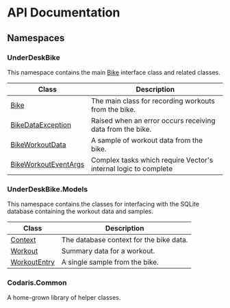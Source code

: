 # API Documentation

## Namespaces

### UnderDeskBike

This namespace contains the main [Bike](xref:UnderDeskBike.Bike) interface class and related classes.

| Class                                                             | Description                   |
|-------------------------------------------------------------------|-------------------------------|
| [Bike](xref:UnderDeskBike.Bike)                                   | The main class for recording workouts from the bike.      |
| [BikeDataException](xref:UnderDeskBike.BikeDataException)         | Raised when an error occurs receiving data from the bike. |
| [BikeWorkoutData](xref:UnderDeskBike.BikeWorkoutData)             | A sample of workout data from the bike. |
| [BikeWorkoutEventArgs](xref:UnderDeskBike.BikeWorkoutEventArgs)   | Complex tasks which require Vector's internal logic to complete |

### UnderDeskBike.Models

This namespace contains the classes for interfacing with the SQLite database containing the workout data and samples.

| Class                                                             | Description                   |
|-------------------------------------------------------------------|-------------------------------|
| [Context](xref:UnderDeskBike.Models.Context)                      | The database context for the bike data.   |
| [Workout](xref:UnderDeskBike.Models.Workout)                      | Summary data for a workout.               |
| [WorkoutEntry](xref:UnderDeskBike.Models.WorkoutEntry)            | A single sample from the bike.            |



### Codaris.Common

A home-grown library of helper classes.
